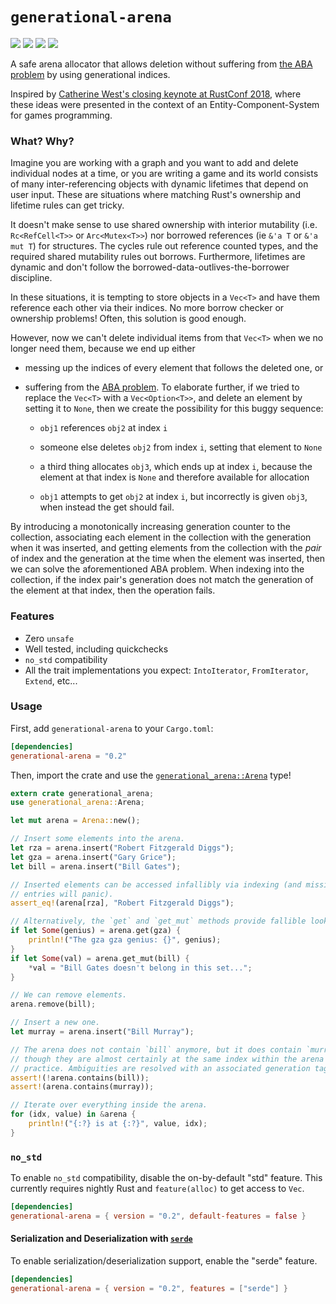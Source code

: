 # `generational-arena`

[![](https://docs.rs/generational-arena/badge.svg)](https://docs.rs/generational-arena/)
[![](https://img.shields.io/crates/v/generational-arena.svg)](https://crates.io/crates/generational-arena)
[![](https://img.shields.io/crates/d/generational-arena.svg)](https://crates.io/crates/generational-arena)
[![](https://github.com/fitzgen/generational-arena/actions/workflows/rust.yml/badge.svg)](https://github.com/fitzgen/generational-arena/actions/workflows/rust.yml)

A safe arena allocator that allows deletion without suffering from [the ABA
problem](https://en.wikipedia.org/wiki/ABA_problem) by using generational
indices.

Inspired by [Catherine West's closing keynote at RustConf
2018](https://www.youtube.com/watch?v=aKLntZcp27M), where these ideas
were presented in the context of an Entity-Component-System for games
programming.

### What? Why?

Imagine you are working with a graph and you want to add and delete individual
nodes at a time, or you are writing a game and its world consists of many
inter-referencing objects with dynamic lifetimes that depend on user
input. These are situations where matching Rust's ownership and lifetime rules
can get tricky.

It doesn't make sense to use shared ownership with interior mutability (i.e.
`Rc<RefCell<T>>` or `Arc<Mutex<T>>`) nor borrowed references (ie `&'a T` or `&'a
mut T`) for structures. The cycles rule out reference counted types, and the
required shared mutability rules out borrows. Furthermore, lifetimes are dynamic
and don't follow the borrowed-data-outlives-the-borrower discipline.

In these situations, it is tempting to store objects in a `Vec<T>` and have them
reference each other via their indices. No more borrow checker or ownership
problems! Often, this solution is good enough.

However, now we can't delete individual items from that `Vec<T>` when we no
longer need them, because we end up either

* messing up the indices of every element that follows the deleted one, or

* suffering from the [ABA
  problem](https://en.wikipedia.org/wiki/ABA_problem). To elaborate further, if
  we tried to replace the `Vec<T>` with a `Vec<Option<T>>`, and delete an
  element by setting it to `None`, then we create the possibility for this buggy
  sequence:

    * `obj1` references `obj2` at index `i`

    * someone else deletes `obj2` from index `i`, setting that element to `None`

    * a third thing allocates `obj3`, which ends up at index `i`, because the
      element at that index is `None` and therefore available for allocation

    * `obj1` attempts to get `obj2` at index `i`, but incorrectly is given
      `obj3`, when instead the get should fail.

By introducing a monotonically increasing generation counter to the collection,
associating each element in the collection with the generation when it was
inserted, and getting elements from the collection with the *pair* of index and
the generation at the time when the element was inserted, then we can solve the
aforementioned ABA problem. When indexing into the collection, if the index
pair's generation does not match the generation of the element at that index,
then the operation fails.

### Features

* Zero `unsafe`
* Well tested, including quickchecks
* `no_std` compatibility
* All the trait implementations you expect: `IntoIterator`, `FromIterator`,
  `Extend`, etc...

### Usage

First, add `generational-arena` to your `Cargo.toml`:

```toml
[dependencies]
generational-arena = "0.2"
```

Then, import the crate and use the
[`generational_arena::Arena`](./struct.Arena.html) type!

```rust
extern crate generational_arena;
use generational_arena::Arena;

let mut arena = Arena::new();

// Insert some elements into the arena.
let rza = arena.insert("Robert Fitzgerald Diggs");
let gza = arena.insert("Gary Grice");
let bill = arena.insert("Bill Gates");

// Inserted elements can be accessed infallibly via indexing (and missing
// entries will panic).
assert_eq!(arena[rza], "Robert Fitzgerald Diggs");

// Alternatively, the `get` and `get_mut` methods provide fallible lookup.
if let Some(genius) = arena.get(gza) {
    println!("The gza gza genius: {}", genius);
}
if let Some(val) = arena.get_mut(bill) {
    *val = "Bill Gates doesn't belong in this set...";
}

// We can remove elements.
arena.remove(bill);

// Insert a new one.
let murray = arena.insert("Bill Murray");

// The arena does not contain `bill` anymore, but it does contain `murray`, even
// though they are almost certainly at the same index within the arena in
// practice. Ambiguities are resolved with an associated generation tag.
assert!(!arena.contains(bill));
assert!(arena.contains(murray));

// Iterate over everything inside the arena.
for (idx, value) in &arena {
    println!("{:?} is at {:?}", value, idx);
}
```

### `no_std`

To enable `no_std` compatibility, disable the on-by-default "std" feature. This
currently requires nightly Rust and `feature(alloc)` to get access to `Vec`.

```toml
[dependencies]
generational-arena = { version = "0.2", default-features = false }
```

#### Serialization and Deserialization with [`serde`](https://crates.io/crates/serde)

To enable serialization/deserialization support, enable the "serde" feature.

```toml
[dependencies]
generational-arena = { version = "0.2", features = ["serde"] }
```

